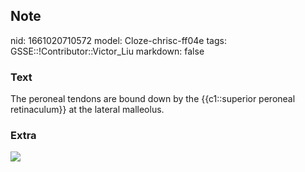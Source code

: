 ## Note
nid: 1661020710572
model: Cloze-chrisc-ff04e
tags: GSSE::!Contributor::Victor_Liu
markdown: false

### Text
The peroneal tendons are bound down by the {{c1::superior peroneal retinaculum}} at the lateral malleolus.

### Extra
<img src="paste-23a682e7d2b07ee81f2fb8a93b2c30db7c7abc1d.jpg">

